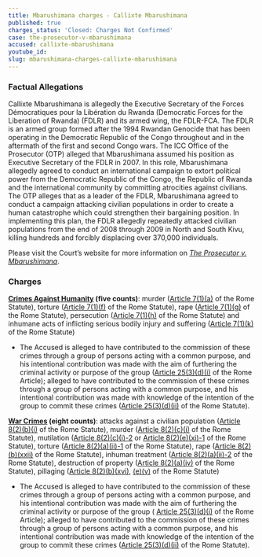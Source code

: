 ```yaml
---
title: Mbarushimana charges - Callixte Mbarushimana
published: true
charges_status: 'Closed: Charges Not Confirmed'
case: the-prosecutor-v-mbarushimana
accused: callixte-mbarushimana
youtube_id:
slug: mbarushimana-charges-callixte-mbarushimana
---
```



### Factual Allegations

Callixte Mbarushimana is allegedly the Executive Secretary of the Forces D&eacute;mocratiques pour la Lib&eacute;ration du Rwanda (Democratic Forces for the Liberation of Rwanda) (FDLR) and its armed wing, the FDLR-FCA. The FDLR is an armed group formed after the 1994 Rwandan Genocide that has been operating in the Democratic Republic of the Congo throughout and in the aftermath of the first and second Congo wars. The ICC Office of the Prosecutor (OTP) alleged that Mbarushimana assumed his position as Executive Secretary of the FDLR in 2007. In this role, Mbarushimana allegedly agreed to conduct an international campaign to extort political power from the Democratic Republic of the Congo, the Republic of Rwanda and the international community by committing atrocities against civilians. The OTP alleges that as a leader of the FDLR, Mbarushimana agreed to conduct a campaign attacking civilian populations in order to create a human catastrophe which could strengthen their bargaining position. In implementing this plan, the FDLR allegedly repeatedly attacked civilian populations from the end of 2008 through 2009 in North and South Kivu, killing hundreds and forcibly displacing over 370,000 individuals.

Please visit the Court’s website for more information on *[The Prosecutor v. Mbarushimana](https://www.icc-cpi.int/drc/mbarushimana#7)*.

### Charges

**[Crimes Against Humanity](http://www.casematrixnetwork.org/case-m/klamberg-commentary/rome-statute/#c1171) (five counts)**: murder ([Article 7(1)(a)](http://www.casematrixnetwork.org/cmn-knowledge-hub/klamberg-commentary/elements-of-crime/#c2286) of the Rome Statute), torture ([Article 7(1)(f)](http://www.casematrixnetwork.org/cmn-knowledge-hub/klamberg-commentary/elements-of-crime/#c2291) of the Rome Statute), rape ([Article 7(1)(g)](http://www.casematrixnetwork.org/cmn-knowledge-hub/klamberg-commentary/elements-of-crime/#c2292) of the Rome Statute), persecution ([Article 7(1)(h)](http://www.casematrixnetwork.org/cmn-knowledge-hub/klamberg-commentary/elements-of-crime/#c2298) of the Rome Statute) and inhumane acts of inflicting serious bodily injury and suffering ([Article 7(1)(k)](http://www.casematrixnetwork.org/cmn-knowledge-hub/klamberg-commentary/elements-of-crime/#c2301) of the Rome Statute)

* The Accused is alleged to have contributed to the commission of these crimes through a group of persons acting with a common purpose, and his intentional contribution was made with the aim of furthering the criminal activity or purpose of the group ([Article 25(3)(d)(i)](http://www.casematrixnetwork.org/case-m/klamberg-commentary/rome-statute/#c1198) of the Rome Article); alleged to have contributed to the commission of these crimes through a group of persons acting with a common purpose, and his intentional contribution was made with knowledge of the intention of the group to commit these crimes ([Article 25(3)(d)(ii)](http://www.casematrixnetwork.org/case-m/klamberg-commentary/rome-statute/#c1198) of the Rome Statute).


**[War Crimes](http://www.casematrixnetwork.org/case-m/klamberg-commentary/rome-statute/#c1172) (eight counts)**: attacks against a civilian population ([Article 8(2)(b)(i)](http://www.casematrixnetwork.org/cmn-knowledge-hub/klamberg-commentary/elements-of-crime/#c2321) of the Rome Statute), murder ([Article 8(2)(c)(i)](http://www.casematrixnetwork.org/cmn-knowledge-hub/klamberg-commentary/elements-of-crime/#c2359) of the Rome Statute), mutilation ([Article 8(2)(c)(i)-2](http://www.casematrixnetwork.org/cmn-knowledge-hub/klamberg-commentary/elements-of-crime/#c2360) or [Article 8(2)(e)(xi)-1](http://www.casematrixnetwork.org/cmn-knowledge-hub/klamberg-commentary/elements-of-crime/#c2382) of the Rome Statute), torture ([Article 8(2)(a)(ii)-1](http://www.casematrixnetwork.org/cmn-knowledge-hub/klamberg-commentary/elements-of-crime/#c2311) of the Rome Statute), rape ([Article 8(2)(b)(xxii)](http://www.casematrixnetwork.org/cmn-knowledge-hub/klamberg-commentary/elements-of-crime/#c2347) of the Rome Statute), inhuman treatment ([Article 8(2)(a)(ii)-2](http://www.casematrixnetwork.org/cmn-knowledge-hub/klamberg-commentary/elements-of-crime/#c2358) of the Rome Statute), destruction of property ([Article 8(2)(a)(iv)](http://www.casematrixnetwork.org/cmn-knowledge-hub/klamberg-commentary/elements-of-crime/#c2314) of the Rome Statute), pillaging ([Article 8(2)(b)(xvi)](http://www.casematrixnetwork.org/cmn-knowledge-hub/klamberg-commentary/elements-of-crime/#c2341), [(e)(v)](http://www.casematrixnetwork.org/cmn-knowledge-hub/klamberg-commentary/elements-of-crime/#c2371) of the Rome Statute)

* The Accused is alleged to have contributed to the commission of these crimes through a group of persons acting with a common purpose, and his intentional contribution was made with the aim of furthering the criminal activity or purpose of the group ( [Article 25(3)(d)(i)](http://www.casematrixnetwork.org/case-m/klamberg-commentary/rome-statute/#c1198) of the Rome Article); alleged to have contributed to the commission of these crimes through a group of persons acting with a common purpose, and his intentional contribution was made with knowledge of the intention of the group to commit these crimes ([Article 25(3)(d)(ii)](http://www.casematrixnetwork.org/case-m/klamberg-commentary/rome-statute/#c1198) of the Rome Statute).